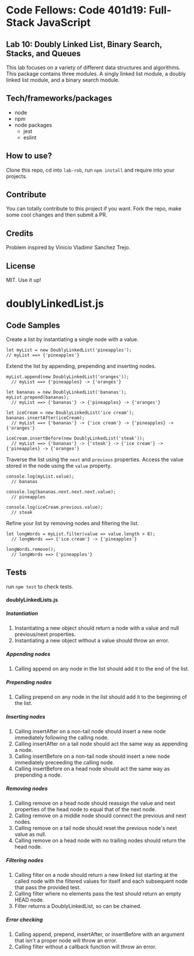 # Code Fellows: Code 401d19: Full-Stack JavaScript

## Lab 10: Doubly Linked List, Binary Search, Stacks, and Queues
This lab focuses on a variety of different data structures and algorithms. This package contains three modules. A singly linked list module, a doubly linked list module, and a binary search module. 

## Tech/frameworks/packages

- node 
- npm
- node packages
  - jest
  - eslint 

## How to use?
Clone this repo, cd into `lab-rob`, run `npm install` and require into your projects.

## Contribute

You can totally contribute to this project if you want. Fork the repo, make some cool changes and then submit a PR.

## Credits

Problem inspired by Vinicio Vladimir Sanchez Trejo.

## License

MIT. Use it up!

# doublyLinkedList.js

## Code Samples
Create a list by instantiating a single node with a value.

```
let myList = new DoublyLinkedList('pineapples');
// myList ==> {'pineapples'}
```

Extend the list by appending, prepending and inserting nodes.

```
myList.append(new DoublyLinkedList('oranges'));
  // myList ==> {'pineapples} -> {'oranges'}

let bananas = new DoublyLinkedList('bananas');
myList.prepend(bananas);
  // myList ==> {'bananas'} -> {'pineapples} -> {'oranges'}

let iceCream = new DoublyLinkedList('ice cream');
bananas.insertAfter(iceCream);
  // myList ==> {'bananas'} -> {'ice cream'} -> {'pineapples} -> {'oranges'}

iceCream.insertBefore(new DoublyLinkedList('steak'));
  // myList ==> {'bananas'} -> {'steak'} -> {'ice cream'} -> {'pineapples} -> {'oranges'}
```

Traverse the list using the `next` and `previous` properties. Access the value stored in the node using the `value` property.

```
console.log(myList.value);
  // bananas

console.log(bananas.next.next.next.value);
  // pineapples

console.log(iceCream.previous.value);
  // steak
```

Refine your list by removing nodes and filtering the list.

```
let longWords = myList.filter(value => value.length > 8);
  // longWords ==> {'ice cream'} -> {'pineapples'}

longWords.remove();
  // longWords ==> {'pineapples'}

```

## Tests

run `npm test` to check tests.

#### doublyLinkedLists.js
##### Instantiation
1. Instantiating a new object should return a node with a value and null previous/next properties.
1. Instantiating a new object without a value should throw an error.

##### Appending nodes
1. Calling append on any node in the list should add it to the end of the list.

##### Prepending nodes
1. Calling prepend on any node in the list should add it to the beginning of the list.

##### Inserting nodes
1. Calling insertAfter on a non-tail node should insert a new node immediately following the calling node.
1. Calling insertAfter on a tail node should act the same way as appending a node.
1. Calling insertBefore on a non-tail node should insert a new node immediately preceeding the calling node.
1. Calling insertBefore on a head node should act the same way as prepending a node.

##### Removing nodes
1. Calling remove on a head node should reassign the value and next properties of the head node to equal that of the next node.
1. Calling remove on a middle node should connect the previous and next nodes.
1. Calling remove on a tail node should reset the previous node\'s next value as null.
1. Calling remove on a head node with no trailing nodes should return the head node.

##### Filtering nodes
1. Calling filter on a node should return a new linked list starting at the called node with the filtered values for itself and each subsequent node that pass the provided test.
1. Calling filter where no elements pass the test should return an empty HEAD node.
1. Filter returns a DoublyLinkedList, so can be chained.

##### Error checking
1. Calling append, prepend, insertAfter, or insertBefore with an argument that isn\'t a proper node will throw an error.
1. Calling filter without a callback function will throw an error.